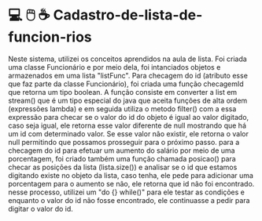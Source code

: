 # :computer: :computer_mouse: :coffee: Cadastro-de-lista-de-funcion-rios
Neste sistema, utilizei os conceitos aprendidos na aula de lista. Foi criada uma classe Funcionário e por meio dela, foi intanciados objetos e armazenados 
em uma lista "listFunc". Para checagem do id (atributo esse que faz parte da classe Funcionário), foi criada uma função checagemId que retorna um tipo boolean. 
A função consiste em converter a list em stream() que é um tipo especial do java que aceita funções de alta ordem (expressões lambda) e em seguida 
utiliza o metodo filter() com a essa expressão para checar se o valor do id do objeto é igual ao valor digitado, caso seja igual, ele retorna esse valor diferente de null
mostrando que há um id com determinado valor. Se esse valor não existir, ele retorna o valor null permitindo que possamos prosseguir para o próximo passo. para a checagem
do id para efetuar um aumento do salário por meio de uma porcentagem, foi criado também uma função chamada posicao() para checar as posições da lista (lista.size()) e analisar
se o id que estamos digitando existe no objeto da lista, caso tenha, ele pede para adicionar uma porcentagem para o aumento se não, ele retorna que id não foi encontrado.
nesse processo, utilizei um "do {} while()" para ele testar as condições e enquanto o valor do id não fosse encontrado, ele continuasse a pedir para digitar o valor do id.
